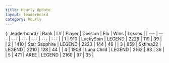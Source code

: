 ```yaml
---
title: Hourly Update
layout: leaderboard
category: hourly
---
```


{: .leaderboard}
| Rank | LV | Player | Division | Elo | Wins | Losses |
| --- | --- | --- | --- | --- | --- | --- |
| <span data-change="0">1</span> | 910 | <span title="ID: 498412">LuckySpin</span> | LEGEND | <span data-change="0">2226</span> | <span data-change="0">119</span> | <span data-change="0">39</span> |
| <span data-change="0">2</span> | 1410 | <span title="ID: 315148">Star Sapphire</span> | LEGEND | <span data-change="0">2223</span> | <span data-change="0">144</span> | <span data-change="0">46</span> |
| <span data-change="0">3</span> | 859 | <span title="ID: 353063">Sktima22</span> | LEGEND | <span data-change="0">2210</span> | <span data-change="0">128</span> | <span data-change="0">44</span> |
| <span data-change="0">4</span> | 1908 | <span title="ID: 164871">Luna Child</span> | LEGEND | <span data-change="0">2162</span> | <span data-change="0">93</span> | <span data-change="0">36</span> |
| <span data-change="0">5</span> | 471 | <span title="ID: 455100">AKEE</span> | LEGEND | <span data-change="0">2160</span> | <span data-change="0">97</span> | <span data-change="0">35</span> |